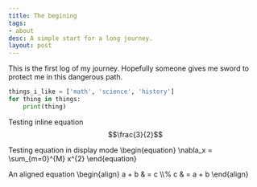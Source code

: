 ```yaml
---
title: The begining
tags:
- about
desc: A simple start for a long journey.
layout: post
---
```


This is the first log of my journey. Hopefully someone gives me sword to
protect me in this dangerous path.

```python
things_i_like = ['math', 'science', 'history']
for thing in things:
    print(thing)
```

Testing inline equation $$\frac{3}{2}$$

Testing equation in display mode 
\begin{equation}
\nabla_x = \sum_{m=0}^{M} x^{2}
\end{equation}

An aligned equation
\begin{align}
a + b & = c \\\\%
c & = a + b
\end{align}
